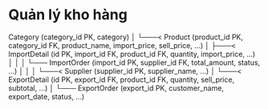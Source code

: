 # Quản lý kho hàng

Category (category_id PK, category)
   │
   └───< Product (product_id PK, category_id FK, product_name, import_price, sell_price, ...)
            │
            ├───< ImportDetail (id PK, import_id FK, product_id FK, quantity, import_price, ...)
            │            │
            │            └─── ImportOrder (import_id PK, supplier_id FK, total_amount, status, ...)
            │                             │
            │                             └───< Supplier (supplier_id PK, supplier_name, ...)
            │
            └───< ExportDetail (id PK, export_id FK, product_id FK, quantity, sell_price, subtotal, ...)
                         │
                         └─── ExportOrder (export_id PK, customer_name, export_date, status, ...)






